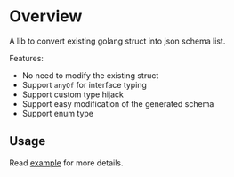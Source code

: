 # Overview

A lib to convert existing golang struct into json schema list.

Features:

- No need to modify the existing struct
- Support `anyOf` for interface typing
- Support custom type hijack
- Support easy modification of the generated schema
- Support enum [](https://github.com/ent/ent/blob/a792f429a659bf74debdabea1b27856daeb47d22/schema/field/field.go#L920-L923) type

## Usage

Read [example](examples_test.go) for more details.
